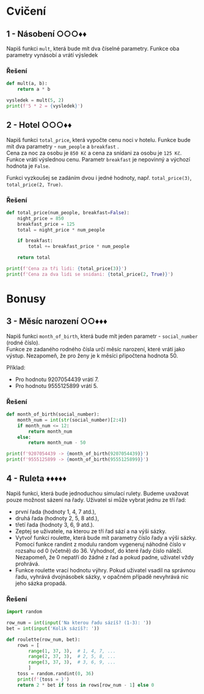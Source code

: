 # Cvičení

## 1 - Násobení ○○○♦♦

Napiš funkci `mult`, která bude mít dva číselné parametry. Funkce oba parametry vynásobí a vrátí výsledek

### Řešení

```python
def mult(a, b):
    return a * b

vysledek = mult(5, 2)
print(f'5 * 2 = {vysledek}')
```

## 2 - Hotel ○○○♦♦

Napiš funkci `total_price`, která vypočte cenu noci v hotelu. Funkce bude mít dva parametry - `num_people` a `breakfast`
.  
Cena za noc za osobu je `850 Kč` a cena za snídani za osobu je `125 Kč`.  
Funkce vrátí výslednou cenu. Parametr `breakfast` je nepovinný a výchozí hodnota je `False`.

Funkci vyzkoušej se zadáním dvou i jedné hodnoty, např. `total_price(3)`, `total_price(2, True)`.

### Řešení

```python
def total_price(num_people, breakfast=False):
    night_price = 850
    breakfast_price = 125
    total = night_price * num_people

    if breakfast:
        total += breakfast_price * num_people

    return total

print(f'Cena za tři lidi: {total_price(3)}')
print(f'Cena za dva lidi se snidani: {total_price(2, True)}')
```

# Bonusy

## 3 - Měsíc narození ○○♦♦♦

Napiš funkci `month_of_birth`, která bude mít jeden parametr - `social_number` (rodné číslo).  
Funkce ze zadaného rodného čísla určí měsíc narození, které vrátí jako výstup. Nezapomeň, že pro ženy je k měsíci
připočtena hodnota 50.

Příklad:

- Pro hodnotu 9207054439 vrátí 7.
- Pro hodnotu 9555125899 vrátí 5.

### Řešení

```python
def month_of_birth(social_number):
    month_num = int(str(social_number)[2:4])
    if month_num <= 12:
        return month_num
    else:
        return month_num - 50

print(f'9207054439 -> {month_of_birth(9207054439)}')
print(f'9555125899 -> {month_of_birth(9555125899)}')
```

## 4 - Ruleta ♦♦♦♦♦

Napiš funkci, která bude jednoduchou simulací rulety. Budeme uvažovat pouze možnost sázení na řady. Uživatel si může
vybrat jednu ze tří řad:

- první řada (hodnoty 1, 4, 7 atd.),
- druhá řada (hodnoty 2, 5, 8 atd.),
- třetí řada (hodnoty 3, 6, 9 atd.).
- Zeptej se uživatele, na kterou ze tří řad sází a na výši sázky.
- Vytvoř funkci roulette, která bude mít parametry číslo řady a výši sázky. Pomocí funkce randint z modulu random
  vygeneruj náhodné číslo v rozsahu od 0 (včetně) do 36. Vyhodnoť, do které řady číslo náleží. Nezapomeň, že 0 nepatří
  do žádné z řad a pokud padne, uživatel vždy prohrává.
- Funkce roulette vrací hodnotu výhry. Pokud uživatel vsadil na správnou řadu, vyhrává dvojnásobek sázky, v opačném
  případě nevyhrává nic jeho sázka propadá.

### Řešení

```python
import random

row_num = int(input('Na kterou řadu sázíš? (1-3): '))
bet = int(input('Kolik sázíš?: '))

def roulette(row_num, bet):
    rows = [
        range(1, 37, 3),  # 1, 4, 7, ...
        range(2, 37, 3),  # 2, 5, 8, ...
        range(3, 37, 3),  # 3, 6, 9, ...
        ]
    toss = random.randint(0, 36)
    print(f'{toss = }')
    return 2 * bet if toss in rows[row_num - 1] else 0
```


